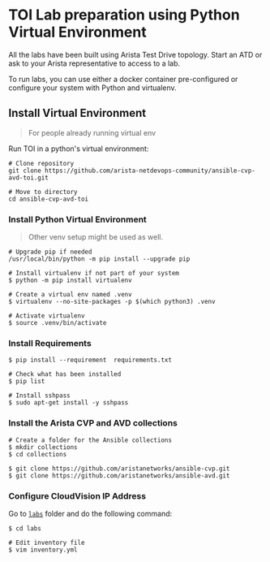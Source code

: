 # TOI Lab preparation using Python Virtual Environment

All the labs have been built using Arista Test Drive topology. Start an ATD or ask to your Arista representative to access to a lab.

To run labs, you can use either a docker container pre-configured or configure your system with Python and virtualenv.

## Install Virtual Environment

> For people already running virtual env

Run TOI in a python's virtual environment:

```shell
# Clone repository
git clone https://github.com/arista-netdevops-community/ansible-cvp-avd-toi.git

# Move to directory
cd ansible-cvp-avd-toi
```

### Install Python Virtual Environment

> Other venv setup might be used as well.

```shell
# Upgrade pip if needed
/usr/local/bin/python -m pip install --upgrade pip

# Install virtualenv if not part of your system
$ python -m pip install virtualenv

# Create a virtual env named .venv
$ virtualenv --no-site-packages -p $(which python3) .venv

# Activate virtualenv
$ source .venv/bin/activate
```

### Install Requirements

```shell
$ pip install --requirement  requirements.txt

# Check what has been installed
$ pip list

# Install sshpass
$ sudo apt-get install -y sshpass
```

### Install the Arista CVP and AVD collections

```shell
# Create a folder for the Ansible collections
$ mkdir collections
$ cd collections

$ git clone https://github.com/aristanetworks/ansible-cvp.git
$ git clone https://github.com/aristanetworks/ansible-avd.git
```

### Configure CloudVision IP Address

Go to [`labs`](../labs/) folder and do the following command:

```shell
$ cd labs

# Edit inventory file
$ vim inventory.yml
```
